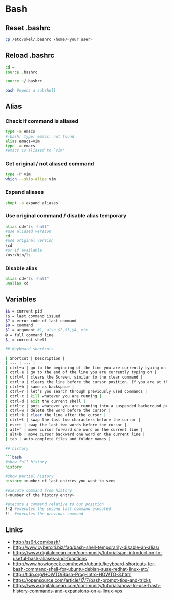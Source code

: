 # Bash

## Reset .bashrc

```bash
cp /etc/skel/.bashrc /home/<your user>
```

## Reload .bashrc

```bash
cd ~
source .bashrc

source ~/.bashrc

bash #opens a subshell
```

## Alias

### Check if command is aliased

```bash
type -a emacs
#-bash: type: emacs: not found
alias emacs=vim
type -a emacs
#emacs is aliased to `vim'
```

### Get original / not aliased command

```bash
type -P vim
which --skip-alias vim
```

### Expand aliases

```bash
shopt -s expand_aliases
```

### Use original command / disable alias temporary

```bash
alias cd="ls -halt"
#use aliased version
cd
#use original version
\cd
#or if available
/usr/bin/ls
```

### Disable alias

```bash
alias cd="ls -halt"
unalias cd
```

## Variables

```bash
$$ = current pid
!$ = last command issued
$? = error code of last command
$0 = command
$1 = argument #1, also $2,$3,$4, etc.
@ = full command line
$_ = current shell

## Keyboard shortcuts

| Shortcut | Description |
| --- | --- |
| ctrl+a | go to the beginning of the line you are currently typing on |
| ctrl+e | go to the end of the line you are currently typing on |
| ctrl+l | clears the Screen, similar to the clear command |
| ctrl+u | clears the line before the cursor position. If you are at the end of the line, clears the entire line. |
| ctrl+h | same as backspace |
| ctrl+r | let’s you search through previously used commands |
| ctrl+c | kill whatever you are running |
| ctrl+d | exit the current shell |
| ctrl+z | puts whatever you are running into a suspended background process. fg restores it. |
| ctrl+w | delete the word before the cursor |
| ctrl+k | clear the line after the cursor |
| ctrl+t | swap the last two characters before the cursor |
| esc+t | swap the last two words before the cursor |
| alt+f | move cursor forward one word on the current line |
| alt+b | move cursor backward one word on the current line |
| tab | auto-complete files and folder names |

## history

```bash
#show full history
history

#show partial history
history <number of last entries you want to see>

#execute command from history
!<number of the history entry>

#execute a command relative to our position
!-2 #executes the second last command executed
!!  #executes the previous command
```

## Links

* http://ss64.com/bash/
* http://www.cyberciti.biz/faq/bash-shell-temporarily-disable-an-alias/
* https://www.digitalocean.com/community/tutorials/an-introduction-to-useful-bash-aliases-and-functions
* http://www.howtogeek.com/howto/ubuntu/keyboard-shortcuts-for-bash-command-shell-for-ubuntu-debian-suse-redhat-linux-etc/
* http://tldp.org/HOWTO/Bash-Prog-Intro-HOWTO-3.html
* https://opensource.com/article/17/7/bash-prompt-tips-and-tricks
* https://www.digitalocean.com/community/tutorials/how-to-use-bash-history-commands-and-expansions-on-a-linux-vps

